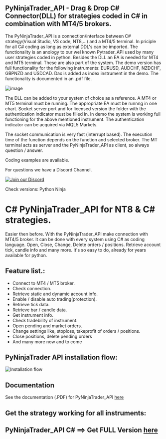 ## PyNinjaTrader_API - Drag & Drop C# Connector(DLL) for strategies coded in C# in combination with MT4/5 brokers.

The PyNinjaTrader_API is a connection/interface between C# strategy(Visual Studio, VS code, NT8,...) and a MT4/5 terminal. In priciple for all C# coding as long as external DDL's can be imported.
The functionality is an anology to our wel known Pytrader_API used by many user strategies coded in python.
Besides the DLL an EA is needed for MT4 and MT5 terminal. These are also part of the system.
The demo version has full functionality for the following instruments: EURUSD, AUDCHF, NZDCHF, GBPNZD and USDCAD. Dax is added as index instrument in the demo.
The functionality is documented in an .pdf file.


![image](https://github.com/TheSnowGuru/PyNinjaTrader-python-NinjaTrader8-trading-api-connector-drag-n-drop/assets/5313475/a8ea44f7-762a-40db-b25c-6676dce57580)

The DLL can be added to your system of choice as a reference.
A MT4 or MT5 terminal must be running. The appropriate EA must be runnng in one chart. Socket server port and for licensed version 
the folder with the authentication indicator must be filled in. In demo the system is working full functioning for the above mentioned instrument.
The authentication indicator can be acquired via MQL5 Markets.

The socket communication is very fast (interrupt based). The execution time of the function depends on the function and selected broker.
The MT terminal acts as server and the PyNinjaTrader_API as client, so always question / answer.

Coding examples are available.

For questions we have a Discord Channel.

[![Join our Discord](https://github.com/TheSnowGuru/PyTrader-python-mt4-mt5-trading-api-connector-drag-n-drop/blob/master/join.png)](https://discord.gg/wRMUNP8ERa)

Check versions: Python Ninja 

# C# PyNinjaTrader_API for NT8 & C# strategies.
Easier then before. With the PyNinjaTrader_API make connection with MT4/5 broker.
It can be done with every system using C# as coding language.
Open, Close, Change, Delete  orders / positions.
Retrieve account tick, candle info and many more.
It's so easy to do, already for years available for python.

## Feature list.:
* Connect to MT4 / MT5 broker.
* Check connection.
* Retrieve static and dynamic account info.
* Enable / disable auto trading(protection).
* Retrieve tick data.
* Retrieve bar / candle data.
* Get instrument info.
* Check tradebility of instrument.
* Open pending and market orders.
* Change settings like, stoploss, takeprofit of orders / positions.
* Close positions, delete pending orders
* And many more now and to come

## PyNinjaTrader API installation flow:
![Installation flow](https://github.com/TheSnowGuru/PythonNinja-Python-NinjaTrader8-trading-api-connector-drag-n-drop/blob/main/Ninja_ea_install.png  "Installation flow")

## Documentation
See the documentation (.PDF) for PyNinjaTrader_API [here](#)

## Get the strategy working for all instruments:
## PyNinjaTrader_API  C# ==> Get FULL Version [here](https://www.mql5.com/en/market/product/118213)
